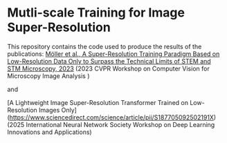 ﻿# Mutli-scale Training for Image Super-Resolution

This repository contains the code used to produce the results of the publications:
[Möller et al., A Super-Resolution Training Paradigm Based on Low-Resolution Data Only to Surpass the Technical Limits of STEM and STM Microscopy, 2023](https://openaccess.thecvf.com/content/CVPR2023W/CVMI/papers/Moller_A_Super-Resolution_Training_Paradigm_Based_on_Low-Resolution_Data_Only_To_CVPRW_2023_paper.pdf)
(2023 CVPR Workshop on Computer Vision for Microscopy Image Analysis )

and 

[A Lightweight Image Super-Resolution Transformer Trained on Low-Resolution Images Only] (https://www.sciencedirect.com/science/article/pii/S187705092502191X)
(2025 International Neural Network Society Workshop on Deep Learning Innovations and Applications)
